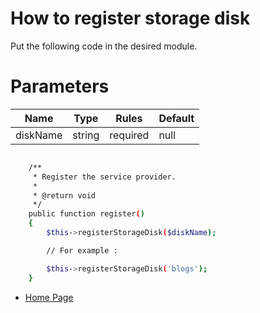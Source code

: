 # How to register storage disk

Put the following code in the desired module.

# Parameters

| Name | Type | Rules | Default |
| ---  | ---  |  ---  |   ---   |
| diskName | string | required | null |

``` bash

    /**
     * Register the service provider.
     *
     * @return void
     */
    public function register()
    {
    	$this->registerStorageDisk($diskName);

        // For example :

        $this->registerStorageDisk('blogs');
    }

```
- [Home Page](https://idel327.github.io/laravel-modular)
